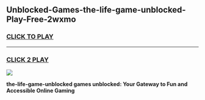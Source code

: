 
## Unblocked-Games-the-life-game-unblocked-Play-Free-2wxmo
<h3>
<a href="https://premium76.site?title=the-life-game-unblocked&ref=23A">CLICK TO PLAY</a></h3>
<hr>

<h3>
<a href="https://premium76.site?title=the-life-game-unblocked&ref=23A">CLICK 2 PLAY</a>
  
</h3>

<a href="https://premium76.site?title=the-life-game-unblocked&ref=23A"><img src="https://clearcache.store/games.png"></a>


**the-life-game-unblocked games unblocked: Your Gateway to Fun and Accessible Online Gaming**
